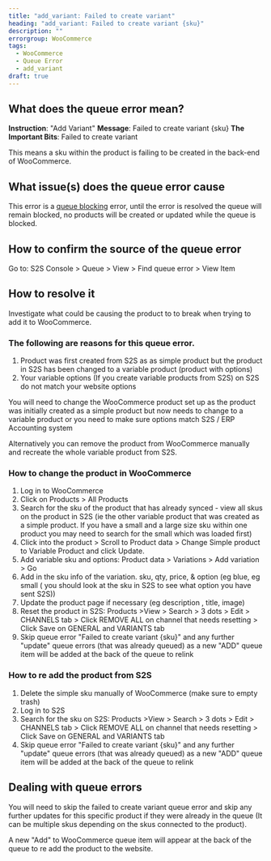 ```yaml
---
title: "add_variant: Failed to create variant"
heading: "add_variant: Failed to create variant {sku}"
description: ""
errorgroup: WooCommerce
tags: 
  - WooCommerce
  - Queue Error
  - add_variant
draft: true
---
```


## What does the queue error mean? 

**Instruction**: "Add Variant"
**Message**: Failed to create variant {sku}
**The Important Bits**: Failed to create variant

This means a sku within the product is failing to be created in the back-end of WooCommerce.

## What issue(s) does the queue error cause

This error is a [queue blocking](/documentation/key-concepts/queue/) error, until the error is resolved the queue will remain blocked, no products will be created or updated while the queue is blocked.

## How to confirm the source of the queue error

Go to: S2S Console > Queue > View > Find queue error > View Item

## How to resolve it

Investigate what could be causing the product to to break when trying to add it to WooCommerce.

### The following are reasons for this queue error.

1. Product was first created from S2S as as simple product but the product in S2S has been changed to a variable product (product with options) 
2. Your variable options (If you create variable products from S2S) on S2S do not match your website options

You will need to change the WooCommerce product set up as the product was initially created as a simple product but now needs to change to a variable product or you need to make sure options match S2S / ERP Accounting system

Alternatively you can remove the product from WooCommerce manually and recreate the whole variable product from S2S.

### How to change the product in WooCommerce

1. Log in to WooCommerce
2. Click on Products > All Products
3. Search for the sku of the product that has already synced - view all skus on the product in S2S (ie the other variable product that was created as a simple product. If you have a small and a large size sku within one product you may need to search for the small which was loaded first)
4. Click into the product > Scroll to Product data > Change Simple product to Variable Product and click Update.
5. Add variable sku and options: Product data > Variations > Add variation > Go
6. Add in the sku info of the variation. sku, qty, price, &  option (eg blue, eg small ( you should look at the sku in S2S to see what option you have sent S2S))
7. Update the product page if necessary (eg description , title, image)
8. Reset the product in S2S: Products >View > Search > 3 dots > Edit > CHANNELS tab > Click REMOVE ALL on channel that needs resetting > Click Save on GENERAL and VARIANTS tab
9. Skip queue error "Failed to create variant {sku}" and any further "update" queue errors (that was already queued) as a new "ADD" queue item will be added at the back of the queue to relink

### How to re add the product from S2S

1. Delete the simple sku manually of WooCommerce (make sure to empty trash)
2. Log in to S2S
3. Search for the sku on S2S: Products >View > Search > 3 dots > Edit > CHANNELS tab > Click REMOVE ALL on channel that needs resetting > Click Save on GENERAL and VARIANTS tab
4. Skip queue error "Failed to create variant {sku}" and any further "update" queue errors (that was already queued) as a new "ADD" queue item will be added at the back of the queue to relink

## Dealing with queue errors

You will need to skip the failed to create variant queue error and skip any further updates for this specific product if they were already in the queue (It can be multiple skus depending on the skus connected to the product).

A new "Add" to WooCommerce queue item will appear at the back of the queue to re add the product to the website.